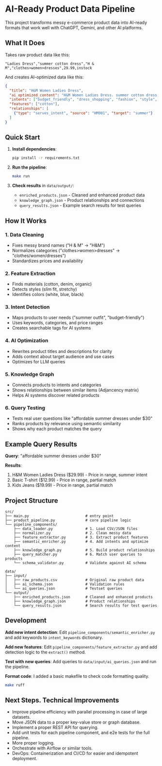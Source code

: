 # AI-Ready Product Data Pipeline

This project transforms messy e-commerce product data into AI-ready formats that work well with ChatGPT, Gemini, and other AI platforms.

## What It Does

Takes raw product data like this:
```
"Ladies Dress","summer cotton dress","H & M","clothes>women>dresses",29.99,instock
```

And creates AI-optimized data like this:
```json
{
  "title": "H&M Women Ladies Dress",
  "ai_optimized_content": "H&M Women Ladies Dress. summer cotton dress. Perfect for budget friendly, dress shopping. Features: cotton",
  "intents": ["budget_friendly", "dress_shopping", "fashion", "style", "summer"],
  "features": ["cotton"],
  "relationships": [
    {"type": "serves_intent", "source": "HM001", "target": "summer"}
  ]
}
```

## Quick Start

1. **Install dependencies**:
   ```bash
   pip install -r requirements.txt
   ```

2. **Run the pipeline**:
   ```bash
   make run
   ```

3. **Check results** in `data/output/`:
   - `enriched_products.json` - Cleaned and enhanced product data
   - `knowledge_graph.json` - Product relationships and connections  
   - `query_results.json` - Example search results for test queries

## How It Works

### 1. Data Cleaning
- Fixes messy brand names ("H & M" → "H&M")
- Normalizes categories ("clothes>women>dresses" → "clothes/women/dresses")
- Standardizes prices and availability

### 2. Feature Extraction
- Finds materials (cotton, denim, organic)
- Detects styles (slim fit, stretchy)
- Identifies colors (white, blue, black)

### 3. Intent Detection
- Maps products to user needs ("summer outfit", "budget-friendly")
- Uses keywords, categories, and price ranges
- Creates searchable tags for AI systems

### 4. AI Optimization
- Rewrites product titles and descriptions for clarity
- Adds context about target audience and use cases
- Optimizes for LLM queries

### 5. Knowledge Graph
- Connects products to intents and categories
- Shows relationships between similar items (Adjancency matrix)
- Helps AI systems discover related products

### 6. Query Testing
- Tests real user questions like "affordable summer dresses under $30"
- Ranks products by relevance using semantic similarity
- Shows why each product matches the query

## Example Query Results

**Query**: "affordable summer dresses under $30"

**Results**:
1. H&M Women Ladies Dress ($29.99) - Price in range, summer intent
2. Basic T-shirt ($12.99) - Price in range, partial match
3. Kids Jeans ($19.99) - Price in range, partial match

## Project Structure

```
src/
├── main.py                          # entry point
├── product_pipeline.py              # core pipeline logic
└── pipeline_components/
    ├── data_loader.py               # 1. Load CSV/JSON files
    ├── normalizer.py                # 2. Clean messy data
    ├── feature_extractor.py         # 3. Extract product features
    ├── semantic_enricher.py         # 4. Add intents and optimize content
    ├── knowledge_graph.py           # 5. Build product relationships
    ├── query_matcher.py             # 6. Match user queries to products
    └── schema_validator.py          # Validate against AI schema

data/
├── input/
│   ├── raw_products.csv             # Original raw product data
│   ├── ai_schema.json               # Validation rules
│   └── ai_queries.json              # Testset queries
└── output/
    ├── enriched_products.json       # Cleaned and enhanced products
    ├── knowledge_graph.json         # Product relationships
    └── query_results.json           # Search results for test queries
```

## Development

**Add new intent detection**:
Edit `pipeline_components/semantic_enricher.py` and add keywords to `intent_keywords` dictionary.

**Add new features**:
Edit `pipeline_components/feature_extractor.py` and add detection logic to the `extract()` method.

**Test with new queries**:
Add queries to `data/input/ai_queries.json` and run the pipeline.


**Format code**:
I added a basic makefile to check code formatting quality.

```bash
make ruff
```

## Next Steps. Technical Improvements
- Improve pipeline efficiency with parallel processing in case of large datasets.
- Move JSON data to a proper key-value store or graph database.
- Implement a proper REST API for querying.
- Add unit tests for each pipeline component, and e2e tests for the full pipeline.
- More proper logging.
- Orchestrate with Airflow or similar tools.
- DevOps: Containerization and CI/CD for easier and idempotent deployment.
